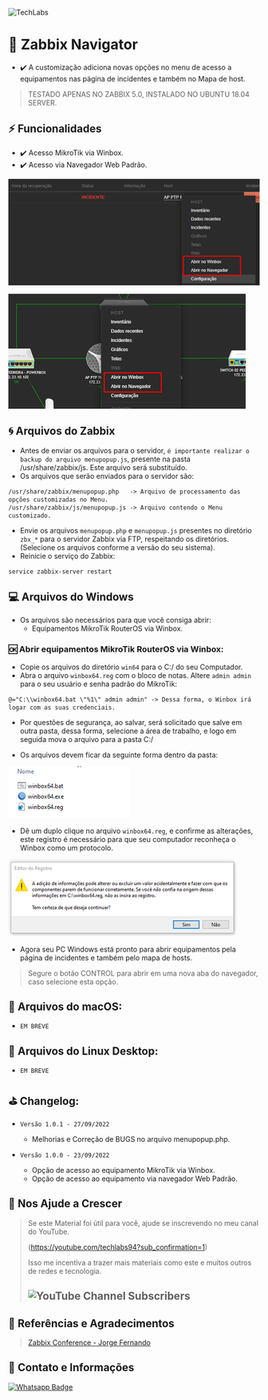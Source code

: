 ![TechLabs](https://techlabs.net.br/wp-content/uploads/2021/09/logo_blog.png)

# :rocket: Zabbix Navigator
* :heavy_check_mark: A customização adiciona novas opções no menu de acesso a equipamentos nas página de incidentes e também no Mapa de host.
> TESTADO APENAS NO ZABBIX 5.0, INSTALADO NO UBUNTU 18.04 SERVER.

## :zap: Funcionalidades
* :heavy_check_mark: Acesso MikroTik via Winbox.
* :heavy_check_mark: Acesso via Navegador Web Padrão.

![Menu Incidentes](assets/img_1.png)

![Menu Mapa](assets/img.png)

## :cyclone: Arquivos do Zabbix
* Antes de enviar os arquivos para o servidor, `é importante realizar o backup do arquivo menupopup.js`, presente na pasta /usr/share/zabbix/js. Este arquivo será substituído.
* Os arquivos que serão enviados para o servidor são:
```
/usr/share/zabbix/menupopup.php   -> Arquivo de processamento das opções customizadas no Menu.
/usr/share/zabbix/js/menupopup.js -> Arquivo contendo o Menu customizado.
```
* Envie os arquivos `menupopup.php` e `menupopup.js` presentes no diretório `zbx_*` para o servidor Zabbix via FTP, respeitando os diretórios. (Selecione os arquivos conforme a versão do seu sistema).
* Reinicie o serviço do Zabbix:
```
service zabbix-server restart
```

## :computer: Arquivos do Windows
* Os arquivos são necessários para que você consiga abrir:
  * Equipamentos MikroTik RouterOS via Winbox.

### :ok: Abrir equipamentos MikroTik RouterOS via Winbox:
* Copie os arquivos do diretório `win64` para o C:/ do seu Computador.
* Abra o arquivo `winbox64.reg` com o bloco de notas. Altere `admin admin` para o seu usuário e senha padrão do MikroTik:
```
@="C:\\winbox64.bat \"%1\" admin admin" -> Dessa forma, o Winbox irá logar com as suas credenciais.
```
* Por questões de segurança, ao salvar, será solicitado que salve em outra pasta, dessa forma, selecione a área de trabalho, e logo em seguida mova o arquivo para a pasta C:/

* Os arquivos devem ficar da seguinte forma dentro da pasta:

![Arquivos dentro da Pasta](assets/img_3.png)

* Dê um duplo clique no arquivo `winbox64.reg`, e confirme as alterações, este registro é necessário para que seu computador reconheça o Winbox como um protocolo.

![Registro do Windows](assets/img_2.png)

* Agora seu PC Windows está pronto para abrir equipamentos pela página de incidentes e também pelo mapa de hosts.
> Segure o botão CONTROL para abrir em uma nova aba do navegador, caso selecione esta opção.

## :apple: Arquivos do macOS:
* `EM BREVE`

## :penguin: Arquivos do Linux Desktop:
* `EM BREVE`

## :golf: Changelog:
* `Versão 1.0.1 - 27/09/2022`
  * Melhorias e Correção de BUGS no arquivo menupopup.php.

* `Versão 1.0.0 - 23/09/2022`
  * Opção de acesso ao equipamento MikroTik via Winbox.
  * Opção de acesso ao equipamento via navegador Web Padrão.

## :sparkling_heart: Nos Ajude a Crescer
>Se este Material foi útil para você, ajude se inscrevendo no meu canal do YouTube.
>
>(https://youtube.com/techlabs94?sub_confirmation=1)
> 
>Isso me incentiva a trazer mais materiais como este e muitos outros de redes e tecnologia.
> 
>## ![YouTube Channel Subscribers](https://img.shields.io/youtube/channel/subscribers/UCWN6suTq5sZGqnSLos992Yw?style=social)


## :blue_book: Referências e Agradecimentos
> [Zabbix Conference - Jorge Fernando](https://pt.slideshare.net/JorgeFernandoMatsudo/zabbix-conference-2018v2-95430345)

## :iphone: Contato e Informações
[![Whatsapp Badge](https://img.shields.io/badge/-Whatsapp-4CA143?style=flat-square&labelColor=4CA143&logo=whatsapp&logoColor=white&link=https://api.whatsapp.com/send?phone=5537999351046)](https://api.whatsapp.com/send?phone=5537999351046)